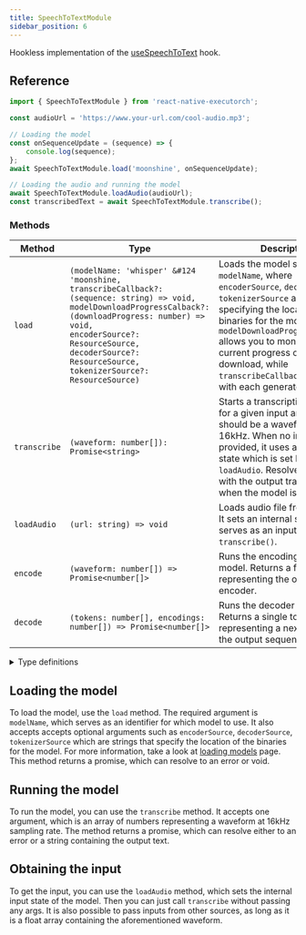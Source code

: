 ```yaml
---
title: SpeechToTextModule
sidebar_position: 6
---
```


Hookless implementation of the [useSpeechToText](../speech-to-text/) hook.

## Reference

```typescript
import { SpeechToTextModule } from 'react-native-executorch';

const audioUrl = 'https://www.your-url.com/cool-audio.mp3';

// Loading the model
const onSequenceUpdate = (sequence) => {
    console.log(sequence);
};
await SpeechToTextModule.load('moonshine', onSequenceUpdate);

// Loading the audio and running the model
await SpeechToTextModule.loadAudio(audioUrl);
const transcribedText = await SpeechToTextModule.transcribe();
```

### Methods

| Method       | Type                                                                                                                                                                                                                                                                       | Description                                                                                                                                                                                                                                                                                                                                 |
| ------------ | -------------------------------------------------------------------------------------------------------------------------------------------------------------------------------------------------------------------------------------------------------------------------- | ------------------------------------------------------------------------------------------------------------------------------------------------------------------------------------------------------------------------------------------------------------------------------------------------------------------------------------------- |
| `load`       | <code>(modelName: 'whisper' &#124 'moonshine, transcribeCallback?: (sequence: string) => void, modelDownloadProgressCalback?: (downloadProgress: number) => void, encoderSource?: ResourceSource, decoderSource?: ResourceSource, tokenizerSource?: ResourceSource)</code> | Loads the model specified with `modelName`, where `encoderSource`, `decoderSource`, `tokenizerSource` are strings specifying the location of the binaries for the models. `modelDownloadProgressCallback` allows you to monitor the current progress of the model download, while `transcribeCallback` is invoked with each generated token |
| `transcribe` | `(waveform: number[]): Promise<string>`                                                                                                                                                                                                                                    | Starts a transcription process for a given input array, which should be a waveform at 16kHz. When no input is provided, it uses an internal state which is set by calling `loadAudio`. Resolves a promise with the output transcription when the model is finished.                                                                         |
| `loadAudio`  | `(url: string) => void`                                                                                                                                                                                                                                                    | Loads audio file from given url. It sets an internal state which serves as an input to `transcribe()`.                                                                                                                                                                                                                                      |
| `encode`     | `(waveform: number[]) => Promise<number[]>`                                                                                                                                                                                                                                | Runs the encoding part of the model. Returns a float array representing the output of the encoder.                                                                                                                                                                                                                                          |
| `decode`     | `(tokens: number[], encodings: number[]) => Promise<number[]>`                                                                                                                                                                                                             | Runs the decoder of the model. Returns a single token representing a next token in the output sequence.                                                                                                                                                                                                                                     |

<details>
<summary>Type definitions</summary>

```typescript
type ResourceSource = string | number;
```

</details>

## Loading the model

To load the model, use the `load` method. The required argument is `modelName`, which serves as an identifier for which model to use. It also accepts accepts optional arguments such as `encoderSource`, `decoderSource`, `tokenizerSource` which are strings that specify the location of the binaries for the model. For more information, take a look at [loading models](../fundamentals/loading-models.md) page. This method returns a promise, which can resolve to an error or void.

## Running the model

To run the model, you can use the `transcribe` method. It accepts one argument, which is an array of numbers representing a waveform at 16kHz sampling rate. The method returns a promise, which can resolve either to an error or a string containing the output text.

## Obtaining the input

To get the input, you can use the `loadAudio` method, which sets the internal input state of the model. Then you can just call `transcribe` without passing any args. It is also possible to pass inputs from other sources, as long as it is a float array containing the aforementioned waveform.
